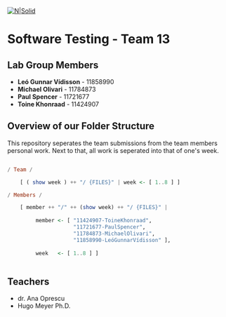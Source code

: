 
[![N|Solid](http://static.uva.nl/binaries/content/gallery/logos/p-z/uva_385_logo_websafergb_forwebsite_nl_462x46.jpg)]()
# Software Testing - Team 13  
## Lab Group Members

- **Leó Gunnar Vídisson** - 11858990 
- **Michael Olivari** - 11784873 
- **Paul Spencer** - 11721677 
- **Toine Khonraad** - 11424907 

## Overview of our Folder Structure ##

This repository seperates the team submissions from the team members personal work. Next to that, all work is seperated into that of one's week.

```Haskell

/ Team /

    [ ( show week ) ++ "/ {FILES}" | week <- [ 1..8 ] ]  

/ Members / 

    [ member ++ "/" ++ (show week) ++ "/ {FILES}" | 
         
         member <- [ "11424907-ToineKhonraad",
                     "11721677-PaulSpencer",
                     "11784873-MichaelOlivari",
                     "11858990-LeóGunnarVídisson" ],
         
         week   <- [ 1..8 ] ] 
      
```

## Teachers

- dr. Ana Oprescu
- Hugo Meyer Ph.D. 
